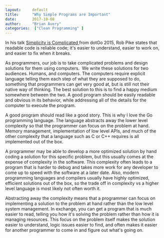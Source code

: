 ```yaml
---
layout:     default 
title:      "Why Simple Programs are Important"
date:       2017-10-08
author:     "Brian Avery"
categories:  ["Clean Programming" ]
---
```

In his talk <a href="https://www.youtube.com/watch?v=rFejpH_tAHM">Simplicity is Complicated </a>from dotGo 2015, Rob Pike states that readable code is reliable code; it's easier to understand, easier to work on, and easier to fix when it breaks.

As programmers, our job is to take complicated problems and design solutions for them using computers.  We write these solutions for two audiences. Humans, and computers. The computers require explicit language telling them each step of what they are supposed to do, something that programmers can get very good at, but is still not their native way of thinking. The best solution to this is to find a happy medium somewhere between the two. A good program should be easily readable and obvious in its behavior, while addressing all of the details for the computer to execute the program.

A good program should read like a good story. This is why I love the Go programming language. The language abstracts away the lower level complexity so that the programmer can focus on the problem at hand. Memory management, implementation of low level APIs, and much of the other complexity that a language such as C or C++ requires is all implemented out of the box.

A programmer may be able to develop a more optimized solution by hand coding a solution for this specific problem, but this usually comes at the expense of complexity in the software. This complexity often leads to a program that is harder to debug and takes more work for any developer to come up to speed with the software at a later date. Also, modern programming languages and compilers usually have highly optimized, efficient solutions out of the box, so the trade off in complexity vs a higher level language is most likely not often worth it.

Abstracting away the complexity means that a programmer can focus on implementing a solution to the problem at hand rather than the low level system management. In exchange, you can get a program that is much easier to read, telling you how it's solving the problem rather than how it is managing resources. This focus on the problem itself makes the solution easier to understand, logic issues easier to find, and often makes it easier for another programmer to come in and figure out what's going on.
